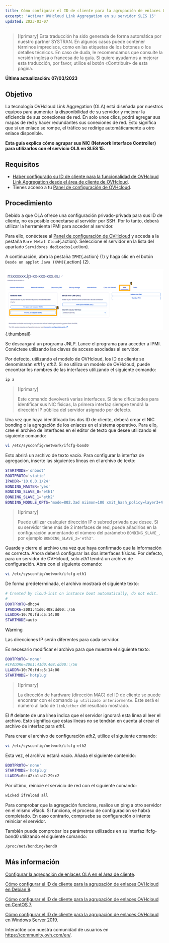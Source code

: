 ```yaml
---
title: Cómo configurar el ID de cliente para la agrupación de enlaces OVHcloud en SLES 15
excerpt: 'Activar OVHcloud Link Aggregation en su servidor SLES 15'
updated: 2023-03-07
---
```


> [!primary]
> Esta traducción ha sido generada de forma automática por nuestro partner SYSTRAN. En algunos casos puede contener términos imprecisos, como en las etiquetas de los botones o los detalles técnicos. En caso de duda, le recomendamos que consulte la versión inglesa o francesa de la guía. Si quiere ayudarnos a mejorar esta traducción, por favor, utilice el botón «Contribuir» de esta página.
> 

**Última actualización: 07/03/2023**

## Objetivo

La tecnología OVHcloud Link Aggregation (OLA) está diseñada por nuestros equipos para aumentar la disponibilidad de su servidor y mejorar la eficiencia de sus conexiones de red. En solo unos clics, podrá agregar sus mapas de red y hacer redundantes sus conexiones de red. Esto significa que si un enlace se rompe, el tráfico se redirige automáticamente a otro enlace disponible.

**Esta guía explica cómo agrupar sus NIC (Network Interface Controller) para utilizarlos con el servicio OLA en SLES 15.**

## Requisitos

- [Haber configurado su ID de cliente para la funcionalidad de OVHcloud Link Aggregation desde el área de cliente de OVHcloud](/pages/bare_metal_cloud/dedicated_servers/ola-enable-manager).
- Tienes acceso a tu [Panel de configuración de OVHcloud](https://www.ovh.com/auth/?action=gotomanager&from=https://www.ovh.es/&ovhSubsidiary=es).

## Procedimiento

Debido a que OLA ofrece una configuración privado-privada para sus ID de cliente, no es posible conectarse al servidor por SSH. Por lo tanto, deberá utilizar la herramienta IPMI para acceder al servidor.

Para ello, conéctese al [Panel de configuración de OVHcloud](https://www.ovh.com/auth/?action=gotomanager&from=https://www.ovh.es/&ovhSubsidiary=es) y acceda a la pestaña `Bare Metal Cloud`{.action}. Seleccione el servidor en la lista del apartado `Servidores dedicados`{.action}.

A continuación, abra la pestaña `IPMI`{.action} (1) y haga clic en el botón `Desde un applet Java (KVM)`{.action} (2).

![remote kvm](images/remote_kvm2022.png){.thumbnail}

Se descargará un programa JNLP. Lance el programa para acceder a IPMI. Conéctese utilizando las claves de acceso asociadas al servidor.

Por defecto, utilizando el modelo de OVHcloud, los ID de cliente se denominarán *eth1* y *eth2*. Si no utiliza un modelo de OVHcloud, puede encontrar los nombres de las interfaces utilizando el siguiente comando:

```bash
ip a
```

> [!primary]
>
> Este comando devolverá varias interfaces. Si tiene dificultades para identificar sus NIC físicas, la primera interfaz siempre tendrá la dirección IP pública del servidor asignado por defecto.
>

Una vez que haya identificado los dos ID de cliente, deberá crear el NIC bonding o la agregación de los enlaces en el sistema operativo. Para ello, cree el archivo de interfaces en el editor de texto que desee utilizando el siguiente comando:

```bash
vi /etc/sysconfig/network/ifcfg-bond0
```

Esto abrirá un archivo de texto vacío. Para configurar la interfaz de agregación, inserte las siguientes líneas en el archivo de texto:

```bash
STARTMODE='onboot'
BOOTPROTO='static'
IPADDR='10.0.0.1/24'
BONDING_MASTER='yes'
BONDING_SLAVE_0='eth1'
BONDING_SLAVE_1='eth2'
BONDING_MODULE_OPTS='mode=802.3ad miimon=100 xmit_hash_policy=layer3+4'
```

> [!primary]
>
> Puede utilizar cualquier dirección IP o subred privada que desee.
> Si su servidor tiene más de 2 interfaces de red, puede añadirlos en la configuración aumentando el número del parámetro `BONDING_SLAVE_`, por ejemplo `BONDING_SLAVE_2='eth3'`.
>

Guarde y cierre el archivo una vez que haya confirmado que la información es correcta.  Ahora deberá configurar las dos interfaces físicas. Por defecto, para un servidor de OVHcloud, solo *eth1* tendrá un archivo de configuración. Abra con el siguiente comando:

```bash
vi /etc/sysconfig/network/ifcfg-eth1
```

De forma predeterminada, el archivo mostrará el siguiente texto:

```bash
# Created by cloud-init on instance boot automatically, do not edit.
#
BOOTPROTO=dhcp4
IPADDR6=2001:41d0:408:dd00::/56
LLADDR=10:70:fd:c5:14:00
STARTMODE=auto
```

> [!warning]
>
> Las direcciones IP serán diferentes para cada servidor.
>

Es necesario modificar el archivo para que muestre el siguiente texto:

```bash
BOOTPROTO='none'
#IPADDR6=2001:41d0:408:dd00::/56
LLADDR=10:70:fd:c5:14:00
STARTMODE='hotplug'
```

> [!primary]
>
> La dirección de hardware (dirección MAC) del ID de cliente se puede encontrar con el comando `ip utilizado anteriormente`. Este será el número al lado de `link/ether` del resultado mostrado.
>

El *#* delante de una línea indica que el servidor ignorará esta línea al leer el archivo. Esto significa que estas líneas no se tendrán en cuenta al crear el archivo de interfaz para *eth1*.

Para crear el archivo de configuración *eth2*, utilice el siguiente comando:

```bash
vi /etc/sysconfig/network/ifcfg-eth2
```

Esta vez, el archivo estará vacío. Añada el siguiente contenido:

```bash
BOOTPROTO='none'
STARTMODE='hotplug'
LLADDR=0c:42:a1:a7:29:c2
```

Por último, reinicie el servicio de red con el siguiente comando:

```bash
wicked ifreload all
```

Para comprobar que la agregación funciona, realice un ping a otro servidor en el mismo vRack. Si funciona, el proceso de configuración se habrá completado. En caso contrario, compruebe su configuración o intente reiniciar el servidor.

También puede comprobar los parámetros utilizados en su interfaz ifcfg-bond0 utilizando el siguiente comando:

```bash
/proc/net/bonding/bond0
```

## Más información

[Configurar la agregación de enlaces OLA en el área de cliente](/pages/bare_metal_cloud/dedicated_servers/ola-enable-manager).

[Cómo configurar el ID de cliente para la agrupación de enlaces OVHcloud en Debian 9](/pages/bare_metal_cloud/dedicated_servers/ola-enable-debian9).

[Cómo configurar el ID de cliente para la agrupación de enlaces OVHcloud en CentOS 7](/pages/bare_metal_cloud/dedicated_servers/ola-enable-centos7).

[Cómo configurar el ID de cliente para la agrupación de enlaces OVHcloud en Windows Server 2019](/pages/bare_metal_cloud/dedicated_servers/ola-enable-w2k19).

Interactúe con nuestra comunidad de usuarios en <https://community.ovh.com/en/>.
